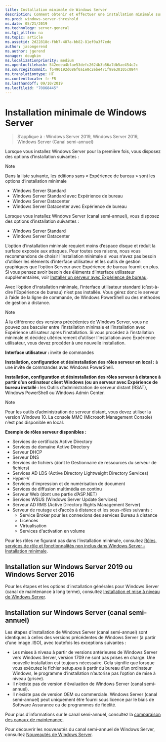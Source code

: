 ```yaml
---
title: Installation minimale de Windows Server
description: Comment obtenir et effectuer une installation minimale sur Windows Server 2019, Windows Server 2016 ou Windows Server (canal semi-annuel).
ms.prod: windows-server-threshold
ms.date: 05/21/2019
ms.technology: server-general
ms.tgt_pltfrm: na
ms.topic: article
ms.assetid: 2d22818c-fbb7-487a-bb82-81ef0a3f7ede
author: jasongerend
ms.author: jgerend
manager: dougkim
ms.localizationpriority: medium
ms.openlocfilehash: 542eeea4bfae53defc2624b3b56a7db5ae454c2c
ms.sourcegitcommit: f6490192d686f0a1e0c2ebe471f98e30105c0844
ms.translationtype: HT
ms.contentlocale: fr-FR
ms.lasthandoff: 09/10/2019
ms.locfileid: "70868445"
---
```

# <a name="install-server-core"></a>Installation minimale de Windows Server

> S’applique à : Windows Server 2019, Windows Server 2016, Windows Server (Canal semi-annuel)
  
Lorsque vous installez Windows Server pour la première fois, vous disposez des options d’installation suivantes :

>[!NOTE]
> Dans la liste suivante, les éditions sans « Expérience de bureau » sont les options d’installation minimale

-   Windows Server Standard
-   Windows Server Standard avec Expérience de bureau
-   Windows Server Datacenter
-   Windows Server Datacenter avec Expérience de bureau

Lorsque vous installez Windows Server (canal semi-annuel), vous disposez des options d’installation suivantes :

-   Windows Server Standard 
-   Windows Server Datacenter

L’option d’installation minimale requiert moins d’espace disque et réduit la surface exposée aux attaques. Pour toutes ces raisons, nous vous recommandons de choisir l’installation minimale si vous n’avez pas besoin d’utiliser les éléments d’interface utilisateur et les outils de gestion graphiques que l’option Serveur avec Expérience de bureau fournit en plus. Si vous pensez avoir besoin des éléments d’interface utilisateur supplémentaires, voir [Installer un serveur avec Expérience de bureau](Getting-Started-with-Server-with-Desktop-Experience.md). 

Avec l’option d’installation minimale, l’interface utilisateur standard (c’est-à-dire l’Expérience de bureau) n’est pas installée. Vous gérez donc le serveur à l’aide de la ligne de commande, de Windows PowerShell ou des méthodes de gestion à distance.

>[!NOTE]
>
>À la différence des versions précédentes de Windows Server, vous ne pouvez pas basculer entre l’installation minimale et l’installation avec Expérience utilisateur après l’installation. Si vous procédez à l’installation minimale et décidez ultérieurement d’utiliser l’installation avec Expérience utilisateur, vous devez procéder à une nouvelle installation.

**Interface utilisateur :** invite de commandes

**Installation, configuration et désinstallation des rôles serveur en local :** à une invite de commandes avec Windows PowerShell.

**Installation, configuration et désinstallation des rôles serveur à distance à partir d’un ordinateur client Windows (ou un serveur avec Expérience de bureau installé :** les Outils d’administration de serveur distant (RSAT), Windows PowerShell ou Windows Admin Center.

>[!NOTE]
>
>Pour les outils d’administration de serveur distant, vous devez utiliser la version Windows 10.
>La console MMC (Microsoft Management Console) n’est pas disponible en local.

**Exemple de rôles serveur disponibles :**

- Services de certificats Active Directory
- Services de domaine Active Directory
- Serveur DHCP
- Serveur DNS
- Services de fichiers (dont le Gestionnaire de ressources du serveur de fichiers)
- Services AD LDS (Active Directory Lightweight Directory Services)
- Hyper-V
- Services d'impression et de numérisation de document
- Services de diffusion multimédia en continu
- Serveur Web (dont une partie d’ASP.NET)
- Services WSUS (Windows Server Update Services)
- Serveur AD RMS (Active Directory Rights Management Server)
- Serveur de routage et d’accès à distance et les sous-rôles suivants :
   - Service Broker pour les connexions des services Bureau à distance
   - Licences
   - Virtualisation
   - Services d'activation en volume

Pour les rôles ne figurant pas dans l’installation minimale, consultez [Rôles, services de rôle et fonctionnalités non inclus dans Windows Server - Installation minimale](../administration/server-core/server-core-removed-roles.md).

## <a name="installing-on-windows-server-2019-or-windows-server-2016"></a>Installation sur Windows Server 2019 ou Windows Server 2016

Pour les étapes et les options d’installation générales pour Windows Server (canal de maintenance à long terme), consultez [Installation et mise à niveau de Windows Server](installation-and-upgrade.md).

## <a name="installing-on-windows-server-semi-annual-channel"></a>Installation sur Windows Server (canal semi-annuel)

Les étapes d’installation de Windows Server (canal semi-annuel) sont identiques à celles des versions précédentes de Windows Server (à partir d’une image .ISO), avec toutefois les exceptions suivantes :

- Les mises à niveau à partir de versions antérieures de Windows Server vers Windows Server, version 1709 ne sont pas prises en charge. Une nouvelle installation est toujours nécessaire.
   Cela signifie que lorsque vous exécutez le fichier setup.exe à partir du bureau d’un ordinateur Windows, le programme d’installation n’autorise pas l’option de mise à niveau (grisée).
- Il n’existe pas de version d’évaluation de Windows Server (canal semi-annuel).
- Il n’existe pas de version OEM ou commerciale. Windows Server (canal semi-annuel) peut uniquement être fourni sous licence par le biais de Software Assurance ou de programmes de fidélité.

Pour plus d’informations sur le canal semi-annuel, consultez la [comparaison des canaux de maintenance](../get-started-19/servicing-channels-19.md).

Pour découvrir les nouveautés du canal semi-annuel de Windows Server, consultez [Nouveautés de Windows Server](whats-new-in-windows-server.md).
